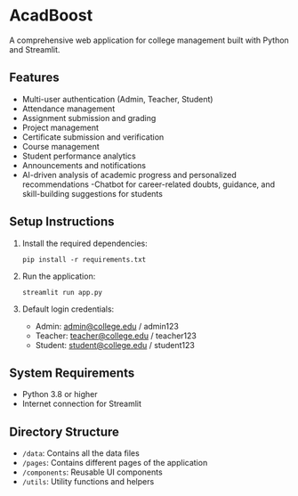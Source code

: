 # AcadBoost

A comprehensive web application for college management built with Python and Streamlit.

## Features

- Multi-user authentication (Admin, Teacher, Student)
- Attendance management
- Assignment submission and grading
- Project management
- Certificate submission and verification
- Course management
- Student performance analytics
- Announcements and notifications
- AI-driven analysis of academic progress and personalized recommendations
-Chatbot for career-related doubts, guidance, and skill-building suggestions for students


## Setup Instructions

1. Install the required dependencies:
   ```
   pip install -r requirements.txt
   ```

2. Run the application:
   ```
   streamlit run app.py
   ```

3. Default login credentials:
   - Admin: admin@college.edu / admin123
   - Teacher: teacher@college.edu / teacher123
   - Student: student@college.edu / student123

## System Requirements

- Python 3.8 or higher
- Internet connection for Streamlit

## Directory Structure

- `/data`: Contains all the data files
- `/pages`: Contains different pages of the application
- `/components`: Reusable UI components
- `/utils`: Utility functions and helpers
